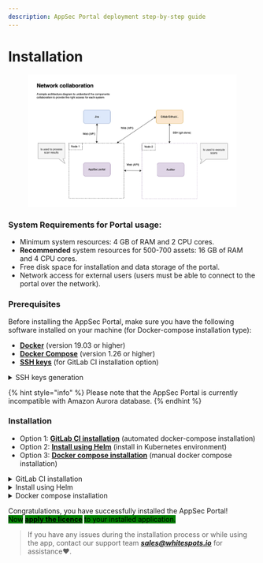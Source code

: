 ```yaml
---
description: AppSec Portal deployment step-by-step guide
---
```


# Installation

<figure><img src="../../.gitbook/assets/image (1) (1) (1) (1).png" alt=""><figcaption></figcaption></figure>

### System Requirements for Portal usage:

* Minimum system resources: 4 GB of RAM and 2 CPU cores.
* **Recommended** system resources for 500-700 assets: 16 GB of RAM and 4 CPU cores.
* Free disk space for installation and data storage of the portal.
* Network access for external users (users must be able to connect to the portal over the network).

### Prerequisites

Before installing the AppSec Portal, make sure you have the following software installed on your machine (for Docker-compose installation type):

* [**Docker**](https://docs.docker.com/get-docker/) (version 19.03 or higher)
* [**Docker Compose**](https://docs.docker.com/compose/install/linux/#install-using-the-repository) (version 1.26 or higher)
* [**SSH keys**](installation.md#ssh-keys) (for GitLab CI installation option)

<details>

<summary>SSH keys generation</summary>

To securely connect to the Linux server, you will need to set up SSH keys.

If you don't have SSH keys already, you can generate them using the following command in your server terminal:

```bash
ssh-keygen 
```

:warning: When copying keys, make sure you copy **without spaces**.

#### Set SSH key to your Server

After generating the SSH keys, you need to copy the **public SSH key** to the Linux server. Use this command to copy the public key:

```bash
ssh-copy-id <username>@<server-ip-address>
```

Replace `<username>` with your Linux server account username, and `<server-ip-address>` with the IP address of the Linux server. You will be prompted to enter your password for authentication.

Open the file on your local machine where the **private SSH key** is stored. The private key is typically saved with a `.pem` or `.ssh` file extension.

Select and copy the contents of the private key file. Ensure you copy the key with the correct permissions and line breaks intact.

</details>

{% hint style="info" %}
Please note that the AppSec Portal is currently incompatible with Amazon Aurora database.
{% endhint %}

### Installation

* Option 1: [**GitLab CI installation**](installation.md#gitlab-ci-installation) (automated docker-compose installation)
* Option 2: [**Install using Helm**](installation.md#install-using-helm) (install in Kubernetes environment)
* Option 3: [**Docker compose installation**](installation.md#docker-compose-installation) (manual docker compose installation)

<details>

<summary>GitLab CI installation</summary>

**Step 1:**  Fork the [AppSec Portal repository](https://gitlab.com/whitespots-public/appsec-portal.git). \
This will create a copy of the repository under your account, which you can then modify and configure as needed

**Step 2:** Set the public SSH key [on the host](installation.md#set-ssh-key-to-your-server) where the portal will be deployed. \
Add an SSH key to your [GitLab account](https://docs.gitlab.com/ee/user/ssh.html#add-an-ssh-key-to-your-gitlab-account) \
This key will be used to establish a secure connection between the host and the repository

**Step 3:** [Configure Environment Variables](https://docs.gitlab.com/ee/ci/variables/) for a forked project in GitLab CI/CD settings

* **mandatory** environment variables that **must** be specified \
  (In the CI/CD settings, you need to set the following environment variables for these keys):

<mark style="color:blue;">SEC\_PORTAL\_HOST:</mark> Specify the host where the portal will be deployed                            <mark style="color:blue;">SSH\_KEY\_PRIVATE:</mark> Set the private SSH key within the forked repository. \
This key will be used for authentication during the installation process

* **optional** environment variables. \
  You can choose to **accept** the **default** values provided for demonstration purposes **or specified** it if necessary:

```bash
IMAGE_VERSION=latest
DB_NAME=db_name
DB_USER=db_user
DB_PASS=db_pass
DB_HOST=db_host
DB_PORT=5432
GUNICORN_WORKERS=4
GUNICORN_THREADS=4
IMPORTER_GUNICORN_WORKERS=1
IMPORTER_GUNICORN_THREADS=1
RABBITMQ_DEFAULT_USER=admin
RABBITMQ_DEFAULT_PASS=mypass
AMQP_HOST_STRING=amqp://admin:mypass@rabbitmq:5672/
DOMAIN=http://localhost
COOKIES_SECURE=False (True if you use https)

```

The <mark style="color:blue;">IMAGE\_VERSION</mark> The script will autonomously determine the most recent version

For optimal performance (tested on 1 million findings), it is recommended to specify the following environment values: <mark style="color:blue;">GUNICORN\_WORKERS</mark> = **4** and <mark style="color:blue;">GUNICORN\_THREADS</mark>= **4**\
\
To configure the import worker and import threads, the following is necessary: \
<mark style="color:blue;">IMPORTER\_GUNICORN\_WORKERS</mark> determines the number of workers for processing import tasks. It is recommended to set a value that takes into account the volume and intensity of import tasks. \
<mark style="color:blue;">IMPORTER\_GUNICORN\_THREADS</mark> defines the number of threads within each import worker. This affects the parallel processing of tasks within the worker.&#x20;

<mark style="color:blue;">DB\_NAME</mark>, <mark style="color:blue;">DB\_USER</mark>, <mark style="color:blue;">DB\_PASS</mark>, <mark style="color:blue;">DB\_HOST</mark>, <mark style="color:blue;">DB\_PORT</mark> variables are required for database configuration

If the message broker is hosted on a third-party server, only the <mark style="color:blue;">AMQP\_HOST\_STRING</mark> must be specified. However, if the container is raised locally, all three variables, including <mark style="color:blue;">RABBITMQ\_DEFAULT\_USER</mark> and <mark style="color:blue;">RABBITMQ\_DEFAULT\_PASS</mark> need to be specified. \
The username and password in the RABBITMQ\_DEFAULT\_PASS and RABBITMQ\_DEFAULT\_USER variables **must be the same** as in AMQP\_HOST\_STRING.

The <mark style="color:blue;">COOKIES\_SECURE</mark> variable determines the cookie security flag. It should be set to <mark style="color:purple;">`True`</mark> if HTTPS is used.

**Step 4:** Run pipeline

**Step 5:** Click on **install** section

<img src="../../.gitbook/assets/pipeline (1).png" alt="" data-size="original">

The GitLab CI script provided in the forked repository will handle the installation process

This script will raise the portal and generate a user with administrator privileges **using the default login and password credentials** _**"admin/admin"**_

Please note that after the initial installation, it is **necessary to reset the password** for the administrator user via the Django admin panel:  follow the `<your-domain>.com/admin` URL and sign in using the superuser credentials, then select "**Users**" in the left panel. You can add users from there

**Next step:** [Start your AppSec Portal and apply the licence](get-started-with-the-appsec-portal/)

</details>

<details>

<summary>Install using Helm</summary>

Before using Helm, make sure that Helm is installed on your computer and that your Kubernetes cluster is configured to work with Helm

**Step 1:** Add helm package

Add the Appsec portal package to your server:

```
helm repo add appsecportal https://gitlab.com/api/v4/projects/37960926/packages/helm/stable
```

**Step 2**: Install it

```
helm upgrade --install portal appsecportal/appsecportal \
   --set postgresql.enabled=true \
   --set ingress.enabled=true \
   --set ingress.annotations."nginx\.ingress\.kubernetes\.io\/scheme"=internet-facing \
   --set ingress.annotations."nginx\.ingress\.kubernetes\.io\/target\-type"=ip \
   --set ingress.ingressClassName=nginx \
   -n appsecportal --create-namespace
```

**Step 3:** Create a superuser account

```
kubectl exec -it $(kubectl get pods -n appsecportal -l app.kubernetes.io/name=appsecportal-portal -o jsonpath='{.items[0].metadata.name}') -n appsecportal -- python manage.py createsuperuser --username admin
```

**Step 4:** Just in case if you don't have any ingress inside your cluster

```
helm repo add ingress-nginx https://kubernetes.github.io/ingress-nginx
helm repo update
helm install nginx-ingress ingress-nginx/ingress-nginx -n ingress-nginx --create-namespace
```

**For more details please visit** [**our repository**](https://gitlab.com/whitespots-public/appsec-portal/-/tree/main/AppsecPortal-HelmChart?ref_type=heads)

This username and password will allow you to **log in to** the installed **Appsec Portal**

**Next step:** [Start your AppSec Portal and apply the licence](get-started-with-the-appsec-portal/)

</details>

<details>

<summary>Docker compose installation</summary>

**Step 1:** Clone the repository

Clone the AppSec Portal repository to your server:

```bash
git clone https://gitlab.com/whitespots-public/appsec-portal.git appsec-portal
```

**Step 2:** Navigate to the root directory

Navigate to the root directory of the AppSec Portal project by executing the following command:

```bash
cd appsec-portal
```

**Step 3:** Set environment variables

In the root directory of the AppSec Portal project, execute the following command:

<pre class="language-bash"><code class="lang-bash"><strong>./set_vars.sh
</strong></code></pre>

The script prompts you for values for the following environment variables, including optional ones. You can also accept the default values for optional variables by pressing Enter:

<pre class="language-bash"><code class="lang-bash">DB_NAME{default=postgres}
DB_USER{default=postgres}
DB_PASS{default=postgres}
DB_HOST{default=postgres}
DB_PORT{default=5432}
<strong>RABBITMQ_DEFAULT_USER{default=admin}
</strong><strong>RABBITMQ_DEFAULT_PASS{default=mypass}
</strong><strong>AMQP_HOST_STRING{default=amqp://admin:mypass@rabbitmq:5672/}
</strong>COOKIES_SECURE{default=True}
<strong>DOMAIN=http://localhost
</strong>IMAGE_VERSION=release_v24.08.4

</code></pre>

* The <mark style="color:blue;">`IMAGE_VERSION`</mark> the <mark style="color:red;">required</mark> variable must be specified. Specify a [specific version](../release-notes.md), e.g. release\_v24.08.4
* The <mark style="color:blue;">`DOMAIN`</mark>the <mark style="color:red;">required</mark> variable must be specified. Specify the domain where the AppSec Portal will be accessible
* <mark style="color:blue;">`DB_NAME`</mark>, <mark style="color:blue;">`DB_USER`</mark>, <mark style="color:blue;">`DB_PASS`</mark>, <mark style="color:blue;">`DB_HOST`</mark>, <mark style="color:blue;">`DB_PORT`</mark> <mark style="color:green;">optional variable</mark><mark style="color:blue;">.</mark> Specify the variables needed to configure the database, or use the defaults.
* If the message broker is hosted on a third-party server, only the <mark style="color:blue;">`AMQP_HOST_STRING`</mark> must be specified. However, if the container is raised locally, all three variables, including <mark style="color:blue;">`RABBITMQ_DEFAULT_USER`</mark> and <mark style="color:blue;">`RABBITMQ_DEFAULT_PASS`</mark> need to be specified\
  The username and password in the RABBITMQ\_DEFAULT\_PASS and RABBITMQ\_DEFAULT\_USER variables **must be the same** as in AMQP\_HOST\_STRING.
* The <mark style="color:blue;">`COOKIES_SECURE`</mark> variable determines the cookie security flag. It should be set to <mark style="color:purple;">`True`</mark> if HTTPS is used

The set\_vars.sh script creates the .env file with the configured environment variables and generates a pair of JWT keys, which are used to sign JWT keys and SECRET\_KEY is used to generate hashes in Django.

<mark style="background-color:red;">DO NOT run the ./set\_vars.sh command twice.</mark> \
If you need to change the value of a variable, do so in the .env file.

**Step 4:** Start the AppSec Portal

To start the AppSec Portal, run the following command:

```bash
sh run.sh
```

**Step 5:** Create a superuser account

To create an administrator account, execute the following command:

```bash
docker compose exec back python3 manage.py createsuperuser --username admin
```

<img src="../../.gitbook/assets/setup.png" alt="" data-size="original">

This username and password will allow you to **log in to** the installed **Appsec Portal**

or

Create users using Django admin panel

In order to access admin settings, follow the `<your-domain>.com/admin` URL and sign in using the superuser credentials, then select **Users** in the left panel. You can add users from there. Don't forget to assign the necessary permissions to the users.

<img src="../../.gitbook/assets/django1.png" alt="" data-size="original">

<img src="../../.gitbook/assets/django 2.png" alt="" data-size="original">

**Next step:** [Start your AppSec Portal and apply the licence](get-started-with-the-appsec-portal/)

</details>

Congratulations, you have successfully installed the AppSec Portal! \
<mark style="background-color:green;">Now</mark> [<mark style="background-color:green;">**apply the licence**</mark>](get-started-with-the-appsec-portal/) <mark style="background-color:green;">to your installed application.</mark>

> If you have any issues during the installation process or while using the app, contact our support team _**sales@whitespots.io**_ for assistance:heart:.
